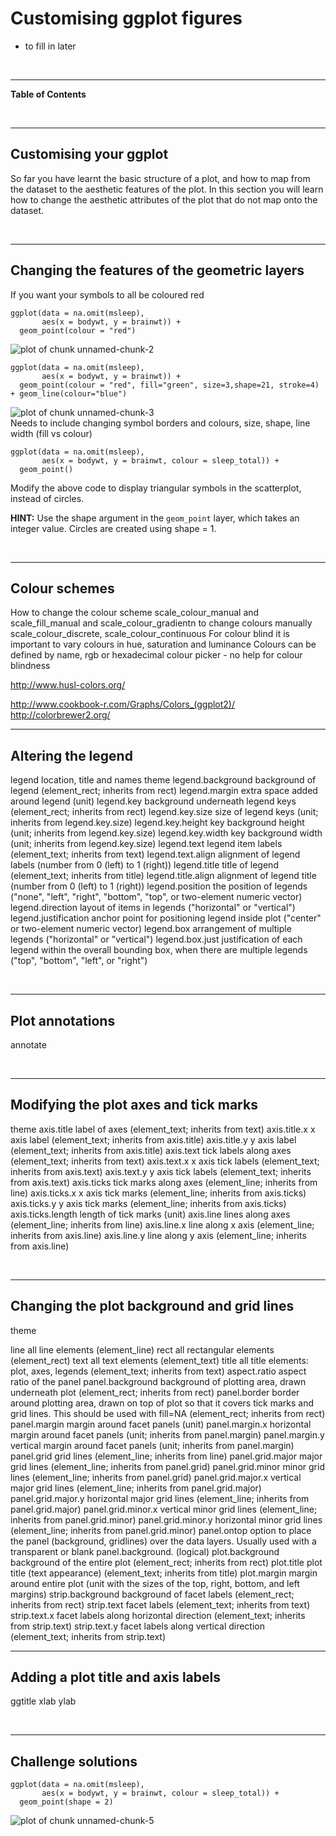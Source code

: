 


# Customising ggplot figures
 
<!--sec data-title="Learning Objectives" data-id="obj" data-show=true data-collapse=false ces-->

* to fill in later

<!--endsec-->

<br>

---

**Table of Contents**

<!-- toc -->

<br>

---

## Customising your ggplot

So far you have learnt the basic structure of a plot, and how to map from the dataset to the aesthetic features of the plot. In this section you will learn how to change the aesthetic attributes of the plot that do not map onto the dataset.

<br>

---

## Changing the features of the geometric layers

If you want your symbols to all be coloured red


~~~sourcecode
ggplot(data = na.omit(msleep), 
       aes(x = bodywt, y = brainwt)) +
  geom_point(colour = "red")
~~~

<img src="images/custom-unnamed-chunk-2-1.png" title="plot of chunk unnamed-chunk-2" alt="plot of chunk unnamed-chunk-2" style="display: block; margin: auto;" />



~~~sourcecode
ggplot(data = na.omit(msleep), 
       aes(x = bodywt, y = brainwt)) +
  geom_point(colour = "red", fill="green", size=3,shape=21, stroke=4) + geom_line(colour="blue")
~~~

<img src="images/custom-unnamed-chunk-3-1.png" title="plot of chunk unnamed-chunk-3" alt="plot of chunk unnamed-chunk-3" style="display: block; margin: auto;" />
Needs to include changing symbol borders and colours, size, shape, 
line width (fill vs colour)

<!--sec data-title="Challenge 1" data-id="ch1" data-show=true data-collapse=false ces-->


~~~sourcecode
ggplot(data = na.omit(msleep), 
       aes(x = bodywt, y = brainwt, colour = sleep_total)) +
  geom_point()
~~~

Modify the above code to display triangular symbols in the scatterplot, instead of circles.

**HINT:** Use the shape argument in the `geom_point` layer, which takes an integer value. Circles are created using shape = 1. 

<!--endsec-->

<br>

---

## Colour schemes

How to change the colour scheme
scale_colour_manual and scale_fill_manual and scale_colour_gradientn to change colours manually
scale_colour_discrete, scale_colour_continuous
For colour blind it is important to vary colours in hue, saturation and luminance
Colours can be defined by name, rgb or hexadecimal
colour picker - no help for colour blindness

http://www.husl-colors.org/

http://www.cookbook-r.com/Graphs/Colors_(ggplot2)/
http://colorbrewer2.org/
<br>

---

## Altering the legend

legend location, title and names
theme
legend.background	background of legend (element_rect; inherits from rect)
legend.margin	extra space added around legend (unit)
legend.key	background underneath legend keys (element_rect; inherits from rect)
legend.key.size	size of legend keys (unit; inherits from legend.key.size)
legend.key.height	key background height (unit; inherits from legend.key.size)
legend.key.width	key background width (unit; inherits from legend.key.size)
legend.text	legend item labels (element_text; inherits from text)
legend.text.align	alignment of legend labels (number from 0 (left) to 1 (right))
legend.title	title of legend (element_text; inherits from title)
legend.title.align	alignment of legend title (number from 0 (left) to 1 (right))
legend.position	the position of legends ("none", "left", "right", "bottom", "top", or two-element numeric vector)
legend.direction	layout of items in legends ("horizontal" or "vertical")
legend.justification	anchor point for positioning legend inside plot ("center" or two-element numeric vector)
legend.box	arrangement of multiple legends ("horizontal" or "vertical")
legend.box.just	justification of each legend within the overall bounding box, when there are multiple legends ("top", "bottom", "left", or "right")

<br>

---

## Plot annotations

annotate

<br>

---

## Modifying the plot axes and tick marks

theme
axis.title	label of axes (element_text; inherits from text)
axis.title.x	x axis label (element_text; inherits from axis.title)
axis.title.y	y axis label (element_text; inherits from axis.title)
axis.text	tick labels along axes (element_text; inherits from text)
axis.text.x	x axis tick labels (element_text; inherits from axis.text)
axis.text.y	y axis tick labels (element_text; inherits from axis.text)
axis.ticks	tick marks along axes (element_line; inherits from line)
axis.ticks.x	x axis tick marks (element_line; inherits from axis.ticks)
axis.ticks.y	y axis tick marks (element_line; inherits from axis.ticks)
axis.ticks.length	length of tick marks (unit)
axis.line	lines along axes (element_line; inherits from line)
axis.line.x	line along x axis (element_line; inherits from axis.line)
axis.line.y	line along y axis (element_line; inherits from axis.line)

<br>

---

## Changing the plot background and grid lines

theme 

line	all line elements (element_line)
rect	all rectangular elements (element_rect)
text	all text elements (element_text)
title	all title elements: plot, axes, legends (element_text; inherits from text)
aspect.ratio	aspect ratio of the panel
panel.background	background of plotting area, drawn underneath plot (element_rect; inherits from rect)
panel.border	border around plotting area, drawn on top of plot so that it covers tick marks and grid lines. This should be used with fill=NA (element_rect; inherits from rect)
panel.margin	margin around facet panels (unit)
panel.margin.x	horizontal margin around facet panels (unit; inherits from panel.margin)
panel.margin.y	vertical margin around facet panels (unit; inherits from panel.margin)
panel.grid	grid lines (element_line; inherits from line)
panel.grid.major	major grid lines (element_line; inherits from panel.grid)
panel.grid.minor	minor grid lines (element_line; inherits from panel.grid)
panel.grid.major.x	vertical major grid lines (element_line; inherits from panel.grid.major)
panel.grid.major.y	horizontal major grid lines (element_line; inherits from panel.grid.major)
panel.grid.minor.x	vertical minor grid lines (element_line; inherits from panel.grid.minor)
panel.grid.minor.y	horizontal minor grid lines (element_line; inherits from panel.grid.minor)
panel.ontop	option to place the panel (background, gridlines) over the data layers. Usually used with a transparent or blank panel.background. (logical)
plot.background	background of the entire plot (element_rect; inherits from rect)
plot.title	plot title (text appearance) (element_text; inherits from title)
plot.margin	margin around entire plot (unit with the sizes of the top, right, bottom, and left margins)
strip.background	background of facet labels (element_rect; inherits from rect)
strip.text	facet labels (element_text; inherits from text)
strip.text.x	facet labels along horizontal direction (element_text; inherits from strip.text)
strip.text.y	facet labels along vertical direction (element_text; inherits from strip.text)
<br>

---

## Adding a plot title and axis labels

ggtitle
xlab
ylab

<br>

---

## Challenge solutions

<!--sec data-title="Solution to Challenge 1" data-id="ch1sol" data-show=true data-collapse=true ces-->


~~~sourcecode
ggplot(data = na.omit(msleep), 
       aes(x = bodywt, y = brainwt, colour = sleep_total)) +
  geom_point(shape = 2)
~~~

<img src="images/custom-unnamed-chunk-5-1.png" title="plot of chunk unnamed-chunk-5" alt="plot of chunk unnamed-chunk-5" style="display: block; margin: auto;" />

<!--endsec-->
